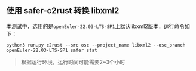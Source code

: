  ## 使用 safer-c2rust 转换 libxml2

本测试中，选用的是`openEuler-22.03-LTS-SP1`上默认libxml2版本，运行命令如下：

```shell
python3 run.py c2rust --src osc --project_name libxml2 --osc_branch openEuler-22.03-LTS-SP1 safer stat
```

> 根据运行环境，运行时间可能需要2~3个小时
